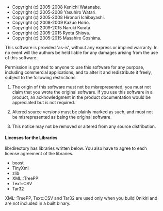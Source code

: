* Copyright (c) 2005-2008 Kenichi Watanabe.  
* Copyright (c) 2005-2008 Yasuhiro Watari.  
* Copyright (c) 2005-2008 Hironori Ichibayashi.  
* Copyright (c) 2008-2009 Kazuo Horio.  
* Copyright (c) 2009-2015 Naruki Kurata.  
* Copyright (c) 2005-2015 Ryota Shioya.  
* Copyright (c) 2005-2015 Masahiro Goshima.

This software is provided 'as-is', without any express or implied
warranty. In no event will the authors be held liable for any damages
arising from the use of this software.

Permission is granted to anyone to use this software for any purpose,
including commercial applications, and to alter it and redistribute it
freely, subject to the following restrictions:

1. The origin of this software must not be misrepresented; you must not
claim that you wrote the original software. If you use this software
in a product, an acknowledgment in the product documentation would be
appreciated but is not required.

2. Altered source versions must be plainly marked as such, and must not be
misrepresented as being the original software.

3. This notice may not be removed or altered from any source
distribution.

#### Licenses for the Libraries

lib/directory has libraries written below. You also have to agree to each license agreement of the libraries.

* boost
* TinyXml
* zlib
* XML::TreePP
* Text::CSV
* Tar32

XML::TreePP, Text::CSV and Tar32 are used only when you build Onikiri and are not included in a built binary. 
